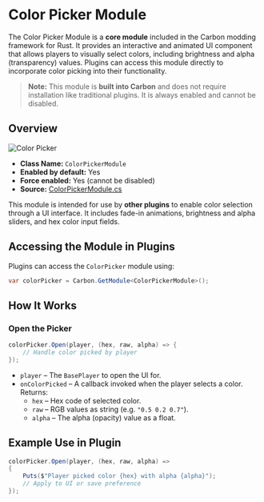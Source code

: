 # Color Picker Module

The Color Picker Module is a **core module** included in the Carbon modding framework for Rust. It provides an interactive and animated UI component that allows players to visually select colors, including brightness and alpha (transparency) values. Plugins can access this module directly to incorporate color picking into their functionality.

> **Note:** This module is **built into Carbon** and does not require installation like traditional plugins. It is always enabled and cannot be disabled.


## Overview
![Color Picker](/misc/colorpicker_a.webp)

- **Class Name:** `ColorPickerModule`
- **Enabled by default:** Yes
- **Force enabled:** Yes (cannot be disabled)
- **Source:** [ColorPickerModule.cs](https://github.com/CarbonCommunity/Carbon.Common/blob/develop/src/Carbon/Modules/ColorPickerModule/ColorPickerModule.cs)

This module is intended for use by **other plugins** to enable color selection through a UI interface. It includes fade-in animations, brightness and alpha sliders, and hex color input fields.

## Accessing the Module in Plugins

Plugins can access the `ColorPicker` module using:

```csharp
var colorPicker = Carbon.GetModule<ColorPickerModule>();
```

## How It Works

### Open the Picker

```csharp
colorPicker.Open(player, (hex, raw, alpha) => {
    // Handle color picked by player
});
```

- `player` – The `BasePlayer` to open the UI for.
- `onColorPicked` – A callback invoked when the player selects a color. Returns:
  - `hex` – Hex code of selected color.
  - `raw` – RGB values as string (e.g. `"0.5 0.2 0.7"`).
  - `alpha` – The alpha (opacity) value as a float.


## Example Use in Plugin

```csharp
colorPicker.Open(player, (hex, raw, alpha) =>
{
    Puts($"Player picked color {hex} with alpha {alpha}");
    // Apply to UI or save preference
});
```